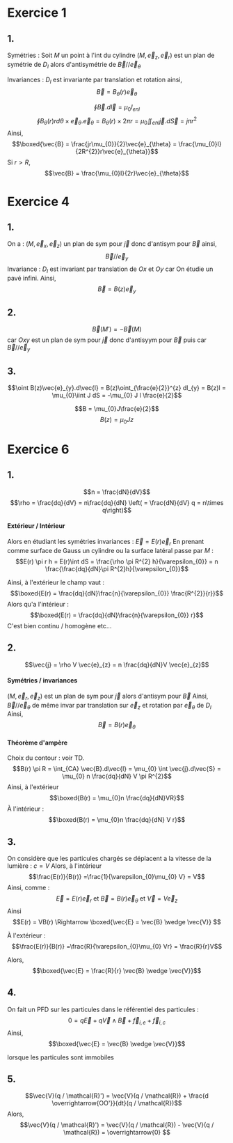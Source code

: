 # Exercice 1
## 1.
Symétries : 
Soit $M$ un point à l'int du cylindre $(M, \vec{e}_{z}, \vec{e}_{r})$ est un plan de symétrie de $D_{I}$ alors d'antisymétrie de $\vec{B} // \vec{e}_{\theta}$ 

Invariances :
$D_{I}$ est invariante par translation et rotation ainsi, 
$$\vec{B} = B_{\theta}(r)\vec{e}_{\theta}$$

$$\oint \vec{B} . d\vec{l} = \mu_{0}I_{enl}$$
$$\oint B_{\theta}(r)rd\theta \times\vec{e}_{\theta}.\vec{e}_{\theta} = B_{\theta}(r) \times 2\pi r = \mu_{0} \iint_{enl} \vec{j}.d\vec{S} = j\pi r^{2} $$
Ainsi, 
$$\boxed{\vec{B} = \frac{jr\mu_{0}}{2}\vec{e}_{\theta} = \frac{\mu_{0}I}{2R^{2}}r\vec{e}_{\theta}}$$
Si $r>R$, 
$$\vec{B} = \frac{\mu_{0}I}{2r}\vec{e}_{\theta}$$

# Exercice 4
## 1.
On a : $(M, \vec{e}_{x}, \vec{e}_{z})$ un plan de sym pour $\vec{j}$ donc d'antisym pour $\vec{B}$ ainsi, 
$$\vec{B} // \vec{e}_{y}$$
Invariance : $D_{I}$ est invariant par translation de $Ox$ et $Oy$ car On étudie un pavé infini. Ainsi, 
$$\vec{B} = B(z) \vec{e}_{y}$$


## 2.
$$\vec{B}(M') = -\vec{B}(M)$$
car $Oxy$ est un plan de sym pour $\vec{j}$ donc d'antisyym pour $\vec{B}$ puis car $\vec{B} // \vec{e}_{y}$


## 3.
$$\oint B(z)\vec{e}_{y}.d\vec{l} = B(z)\oint_{\frac{e}{2}}^{z} dl_{y}  = B(z)l = \mu_{0}\iint J dS  = -\mu_{0} J l \frac{e}{2}$$

$$B = \mu_{0}J\frac{e}{2}$$
$$B(z) = \mu_{0}Jz$$


# Exercice 6
## 1.
$$n = \frac{dN}{dV}$$
$$\rho = \frac{dq}{dV} = n\frac{dq}{dN} \left( = \frac{dN}{dV} q = n\times q\right)$$
#### Extérieur / Intérieur
Alors en étudiant les symétries invariances : $\vec{E} = E(r)\vec{e}_{r}$
En prenant comme surface de Gauss un cylindre ou la surface latéral passe par $M$ : 
$$E(r) \pi r h = E(r)\int dS = \frac{\rho \pi R^{2} h}{\varepsilon_{0}} = n \frac{\frac{dq}{dN}\pi R^{2}h}{\varepsilon_{0}}$$

Ainsi, à l'extérieur le champ vaut : 
$$\boxed{E(r) = \frac{dq}{dN}\frac{n}{\varepsilon_{0}} \frac{R^{2}}{r}}$$
Alors qu'a l'intérieur : 
$$\boxed{E(r) = \frac{dq}{dN}\frac{n}{\varepsilon_{0}} r}$$
C'est bien continu / homogène etc...

## 2.
$$\vec{j} = \rho V \vec{e}_{z} = n \frac{dq}{dN}V \vec{e}_{z}$$

#### Symétries / invariances
$(M, \vec{e}_{r}, \vec{e}_{z})$ est un plan de sym pour $\vec{j}$ alors d'antisym pour $\vec{B}$ 
Ainsi, $\vec{B} // \vec{e}_{\theta}$
de même invar par translation sur $\vec{e}_{z}$ et rotation par $\vec{e}_{\theta}$ de $D_{I}$
Ainsi, 
$$\vec{B} = B(r)\vec{e}_{\theta}$$

#### Théorème d'ampère
Choix du contour : voir TD. 
$$B(r) \pi R = \int_{CA} \vec{B}.d\vec{l} = \mu_{0} \int \vec{j}.d\vec{S} = \mu_{0} n \frac{dq}{dN} V \pi R^{2}$$
Ainsi, à l'extérieur
$$\boxed{B(r) = \mu_{0}n \frac{dq}{dN}VR}$$
À l'intérieur : 
$$\boxed{B(r) = \mu_{0}n \frac{dq}{dN} V r}$$
## 3.
On considère que les particules chargés se déplacent a la vitesse de la lumière : $c = V$
Alors, à l'intérieur
$$\frac{E(r)}{B(r)} =\frac{1}{\varepsilon_{0}\mu_{0}  V} = V$$
Ainsi, comme :
$$\vec{E} = E(r) \vec{e}_{r} \text{ et }\vec{B} = B(r)\vec{e}_{\theta} \text{ et }\vec{V} = V \vec{e}_{z}$$
Ainsi
$$E(r) = VB(r) \Rightarrow \boxed{\vec{E} = \vec{B} \wedge \vec{V}}
$$

À l'extérieur : 
$$\frac{E(r)}{B(r)} =\frac{R}{\varepsilon_{0}\mu_{0}  Vr} = \frac{R}{r}V$$

Alors,
$$\boxed{\vec{E} = \frac{R}{r} \vec{B} \wedge \vec{V}}$$

## 4.
On fait un PFD sur les particules dans le référentiel des particules : 
$$0 = q\vec{E} + q\vec{V}\wedge \vec{B} + \vec{f}_{i, e} + \vec{f}_{i, c} $$
Ainsi,
$$\boxed{\vec{E} = \vec{B} \wedge \vec{V}}$$

lorsque les particules sont immobiles

## 5.
$$\vec{V}(q / \mathcal{R}') = \vec{V}(q / \mathcal{R}) + \frac{d \overrightarrow{OO'}}{dt}(q / \mathcal{R})$$
Alors, 
$$\vec{V}(q / \mathcal{R}') = \vec{V}(q / \mathcal{R}) - \vec{V}(q / \mathcal{R}) = \overrightarrow{0} $$
